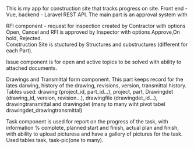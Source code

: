 This is my app for construction site that tracks progress on site.
Front end - Vue, backend - Laravel REST API.
The main part is an approval system with

RFI component - request for inspection created by Contractor with options Open, Cancel
and RFI is approved by Inspector with options Approve,On hold, Rejected.  
Construction Site is stuctured by Structures and substructures (different for each Part).

Issue component is for open and active topics to be solved with ability to attached documents. 

Drawings and Transmittal form component. 
This part keeps record for the lates darwing, history of the drawing, revisions, version, transmittal history.
Tables used: drawing (project_id, part_id...), project, part, 
Drawingdet (drawing_id, version, revision...), drawingfile (drawingdet_id...), 
drawingtransmittal  and drawingdet (many to many wiht pivot tabel drawingdet_drawingtransmittal)

Task component is used for report on the progress of the task, with information % complete, planned start and finish, actual plan and finish, with ability to upload picturesa and have a gallery of pictures for the task. Used tables task, task-pic(one to many).
